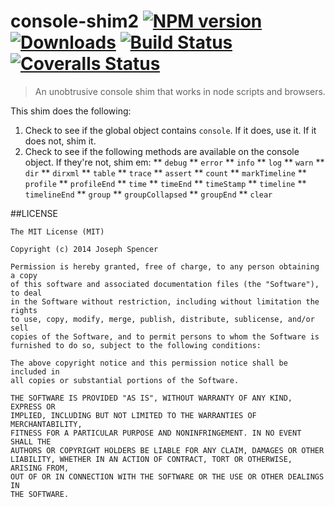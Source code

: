 # console-shim2 [![NPM version][npm-image]][npm-url] [![Downloads][downloads-image]][npm-url] [![Build Status][travis-image]][travis-url] [![Coveralls Status][coveralls-image]][coveralls-url]
> An unobtrusive console shim that works in node scripts and browsers.

This shim does the following:

1. Check to see if the global object contains `console`.  If it does, use it.  If it does not, shim it.
2. Check to see if the following methods are available on the console object.  If they're not, shim em:
** `debug`
** `error`
** `info`
** `log`
** `warn`
** `dir`
** `dirxml`
** `table`
** `trace`
** `assert`
** `count`
** `markTimeline`
** `profile`
** `profileEnd`
** `time`
** `timeEnd`
** `timeStamp`
** `timeline`
** `timelineEnd`
** `group`
** `groupCollapsed`
** `groupEnd`
** `clear`

##LICENSE
``````
The MIT License (MIT)

Copyright (c) 2014 Joseph Spencer

Permission is hereby granted, free of charge, to any person obtaining a copy
of this software and associated documentation files (the "Software"), to deal
in the Software without restriction, including without limitation the rights
to use, copy, modify, merge, publish, distribute, sublicense, and/or sell
copies of the Software, and to permit persons to whom the Software is
furnished to do so, subject to the following conditions:

The above copyright notice and this permission notice shall be included in
all copies or substantial portions of the Software.

THE SOFTWARE IS PROVIDED "AS IS", WITHOUT WARRANTY OF ANY KIND, EXPRESS OR
IMPLIED, INCLUDING BUT NOT LIMITED TO THE WARRANTIES OF MERCHANTABILITY,
FITNESS FOR A PARTICULAR PURPOSE AND NONINFRINGEMENT. IN NO EVENT SHALL THE
AUTHORS OR COPYRIGHT HOLDERS BE LIABLE FOR ANY CLAIM, DAMAGES OR OTHER
LIABILITY, WHETHER IN AN ACTION OF CONTRACT, TORT OR OTHERWISE, ARISING FROM,
OUT OF OR IN CONNECTION WITH THE SOFTWARE OR THE USE OR OTHER DEALINGS IN
THE SOFTWARE.
``````

[downloads-image]: http://img.shields.io/npm/dm/console-shim2.svg
[npm-url]: https://npmjs.org/package/console-shim2
[npm-image]: http://img.shields.io/npm/v/console-shim2.svg

[travis-url]: https://travis-ci.org/jsdevel/console-shim2
[travis-image]: http://img.shields.io/travis/jsdevel/console-shim2.svg

[coveralls-url]: https://coveralls.io/r/jsdevel/console-shim2
[coveralls-image]: http://img.shields.io/coveralls/jsdevel/console-shim2/master.svg
